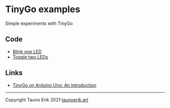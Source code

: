 # TinyGo examples

Simple experiments with TinyGo

## Code

* [Blink one LED](./blink/)
* [Toggle two LEDs](./blink-2/)

## Links

* [TinyGo on Arduino Uno: An Introduction](https://create.arduino.cc/projecthub/alankrantas/tinygo-on-arduino-uno-an-introduction-6130f6)

 ___

Copyright Tauno Erik 2021 [taunoerik.art](https://taunoerik.art/)
